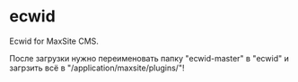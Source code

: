 ecwid
=====

Ecwid for MaxSite CMS.

После загрузки нужно переименовать папку "ecwid-master" в "ecwid" и загрзить всё в "/application/maxsite/plugins/"!
